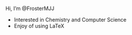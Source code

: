 Hi, I’m @FrosterMJJ
- Interested in Chemistry and Computer Science
- Enjoy of using LaTeX

<!---
FrosterMJJ/FrosterMJJ is a ✨ special ✨ repository because its `README.md` (this file) appears on your GitHub profile.
You can click the Preview link to take a look at your changes.
--->
